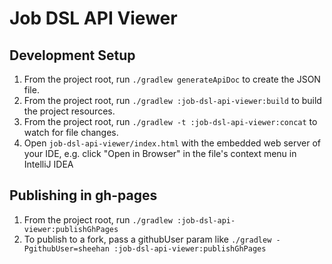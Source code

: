 # Job DSL API Viewer

## Development Setup

1. From the project root, run `./gradlew generateApiDoc` to create the JSON file.
2. From the project root, run `./gradlew :job-dsl-api-viewer:build` to build the project resources.
3. From the project root, run `./gradlew -t :job-dsl-api-viewer:concat` to watch for file changes.
4. Open `job-dsl-api-viewer/index.html` with the embedded web server of your IDE, e.g. click "Open in Browser" in the file's context menu in IntelliJ IDEA

## Publishing in gh-pages

1. From the project root, run `./gradlew :job-dsl-api-viewer:publishGhPages`
2. To publish to a fork, pass a githubUser param like `./gradlew -PgithubUser=sheehan :job-dsl-api-viewer:publishGhPages`